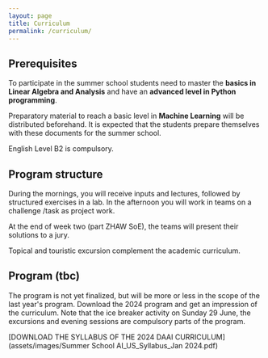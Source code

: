 ```yaml
---
layout: page
title: Curriculum
permalink: /curriculum/
---
```


## Prerequisites 

To participate in the summer school students need to master the **basics in Linear Algebra and Analysis** and have an **advanced level in Python programming**.

Preparatory material to reach a basic level in **Machine Learning** will be distributed beforehand. It is expected that the students prepare themselves with these documents for the summer school.

English Level B2 is compulsory.

## Program structure 
During the mornings, you will receive inputs and lectures, followed by structured exercises in a lab. In the afternoon you will work in teams on a challenge /task as project work.

At the end of week two (part ZHAW SoE), the teams will present their solutions to a jury.

Topical and touristic excursion complement the academic curriculum.

## Program (tbc)

The program is not yet finalized, but will be more or less in the scope of the last year's program.
Download the 2024 program and get an impression of the curriculum.
Note that the ice breaker activity on Sunday 29 June, the excursions and evening sessions are compulsory parts of the program.

[DOWNLOAD THE SYLLABUS OF THE 2024 DAAI CURRICULUM](assets/images/Summer School AI_US_Syllabus_Jan 2024.pdf)


